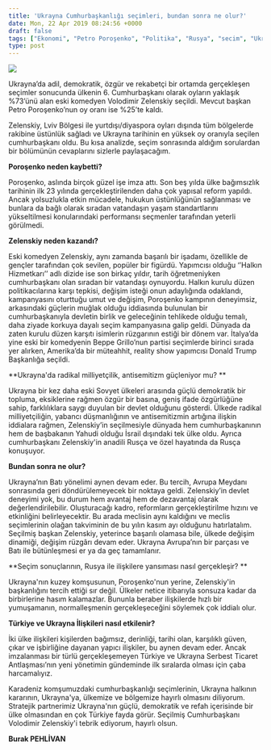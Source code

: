 ```yaml
---
title: 'Ukrayna Cumhurbaşkanlığı seçimleri, bundan sonra ne olur?'
date: Mon, 22 Apr 2019 08:24:56 +0000
draft: false
tags: ["Ekonomi", "Petro Poroşenko", "Politika", "Rusya", "secim", "Ukrayna", "Ukrayna Dış İlişkileri", "Uluslarası İlişkiler", "Volodimir Zelenskiy"]
type: post
---
```


![](http://burakpehlivan.org/wp-content/uploads/2019/04/WhatsApp-Image-2019-04-22-at-23.24.48.jpeg)

Ukrayna’da adil, demokratik, özgür ve rekabetçi bir ortamda gerçekleşen seçimler sonucunda ülkenin 6. Cumhurbaşkanı olarak oyların yaklaşık %73’ünü alan eski komedyen Volodimir Zelenskiy seçildi. Mevcut başkan Petro Poroşenko’nun oy oranı ise %25’te kaldı.

Zelenskiy, Lviv Bölgesi ile yurtdışı/diyaspora oyları dışında tüm bölgelerde rakibine üstünlük sağladı ve Ukrayna tarihinin en yüksek oy oranıyla seçilen cumhurbaşkanı oldu. Bu kısa analizde, seçim sonrasında aldığım sorulardan bir bölümünün cevaplarını sizlerle paylaşacağım.

**Poroşenko neden kaybetti?**

Poroşenko, aslında birçok güzel işe imza attı. Son beş yılda ülke bağımsızlık tarihinin ilk 23 yılında gerçekleştirilenden daha çok yapısal reform yapıldı. Ancak yolsuzlukla etkin mücadele, hukukun üstünlüğünün sağlanması ve bunlara da bağlı olarak sıradan vatandaşın yaşam standartlarını yükseltilmesi konularındaki performansı seçmenler tarafından yeterli görülmedi.

**Zelenskiy neden kazandı?**

Eski komedyen Zelenskiy, aynı zamanda başarılı bir işadamı, özellikle de gençler tarafından çok sevilen, popüler bir figürdü. Yapımcısı olduğu ‘’Halkın Hizmetkarı’’ adlı dizide ise son birkaç yıldır, tarih öğretmeniyken cumhurbaşkanı olan sıradan bir vatandaşı oynuyordu. Halkın kurulu düzen politikacılarına karşı tepkisi, değişim isteği onun adaylığında odaklandı, kampanyasını oturttuğu umut ve değişim, Poroşenko kampının deneyimsiz, arkasındaki güçlerin muğlak olduğu iddiasında bulunulan bir cumhurbaşkanıyla devletin birlik ve geleceğinin tehlikede olduğu temalı, daha ziyade korkuya dayalı seçim kampanyasına galip geldi. Dünyada da zaten kurulu düzen karşıtı isimlerin rüzgarının estiği bir dönem var. İtalya’da yine eski bir komedyenin Beppe Grillo’nun partisi seçimlerde birinci sırada yer alırken, Amerika’da bir müteahhit, reality show yapımcısı Donald Trump Başkanlığa seçildi.

**Ukrayna'da radikal milliyetçilik, antisemitizm güçleniyor mu? **

Ukrayna bir kez daha eski Sovyet ülkeleri arasında güçlü demokratik bir topluma, eksiklerine rağmen özgür bir basına, geniş ifade özgürlüğüne sahip, farklılıklara saygı duyulan bir devlet olduğunu gösterdi. Ülkede radikal milliyetçiliğin, yabancı düşmanlığının ve antisemitizmin artığına ilişkin iddialara rağmen, Zelenskiy’in seçilmesiyle dünyada hem cumhurbaşkanının hem de başbakanın Yahudi olduğu İsrail dışındaki tek ülke oldu. Ayrıca cumhurbaşkanı Zelenskiy'in anadili Rusça ve özel hayatında da Rusça konuşuyor.

**Bundan sonra ne olur?**

Ukrayna’nın Batı yönelimi aynen devam eder. Bu tercih, Avrupa Meydanı sonrasında geri döndürülemeyecek bir noktaya geldi. Zelenskiy’in devlet deneyimi yok, bu durum hem avantaj hem de dezavantaj olarak değerlendirilebilir. Oluşturacağı kadro, reformların gerçekleştirilme hızını ve etkinliğini belirleyecektir. Bu arada meclisin aynı kaldığını ve meclis seçimlerinin olağan takviminin de bu yılın kasım ayı olduğunu hatırlatalım. Seçilmiş başkan Zelenskiy, yeterince başarılı olamasa bile, ülkede değişim dinamiği, değişim rüzgârı devam eder. Ukrayna Avrupa’nın bir parçası ve Batı ile bütünleşmesi er ya da geç tamamlanır.

**Seçim sonuçlarının, Rusya ile ilişkilere yansıması nasıl gerçekleşir? **

Ukrayna'nın kuzey komşusunun, Poroşenko'nun yerine, Zelenskiy'in başkanlığını tercih ettiği sır değil. Ülkeler netice itibarıyla sonsuza kadar da birbirlerine hasım kalamazlar. Bununla beraber ilişkilerde hızlı bir yumuşamanın, normalleşmenin gerçekleşeceğini söylemek çok iddialı olur.

**Türkiye ve Ukrayna İlişkileri nasıl etkilenir?**

İki ülke ilişkileri kişilerden bağımsız, derinliği, tarihi olan, karşılıklı güven, çıkar ve işbirliğine dayanan yapıcı ilişkiler, bu aynen devam eder. Ancak imzalanması bir türlü gerçekleşemeyen Türkiye ve Ukrayna Serbest Ticaret Antlaşması’nın yeni yönetimin gündeminde ilk sıralarda olması için çaba harcamalıyız.

Karadeniz komşumuzdaki cumhurbaşkanlığı seçimlerinin, Ukrayna halkının kararının, Ukrayna'ya, ülkemize ve bölgemize hayırlı olmasını diliyorum. Stratejik partnerimiz Ukrayna'nın güçlü, demokratik ve refah içerisinde bir ülke olmasından en çok Türkiye fayda görür. Seçilmiş Cumhurbaşkanı Volodimir Zelenskiy'i tebrik ediyorum, hayırlı olsun.

**Burak PEHLİVAN**